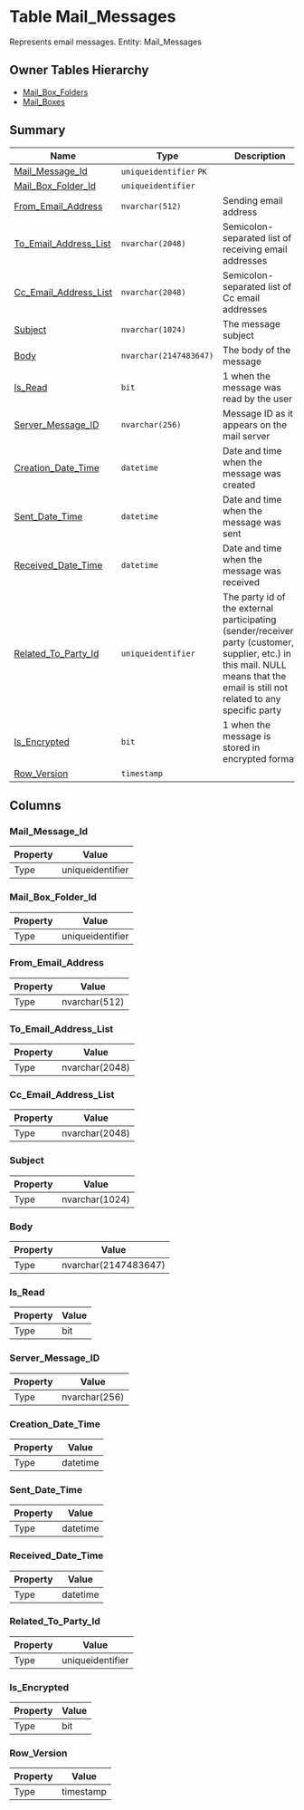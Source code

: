 # Table Mail_Messages

Represents email messages. Entity: Mail_Messages

## Owner Tables Hierarchy

* [Mail_Box_Folders](Mail_Box_Folders.md)
* [Mail_Boxes](Mail_Boxes.md)

## Summary

| Name | Type | Description |
| - | - | --- |
|[Mail_Message_Id](#mail_message_id)|`uniqueidentifier` `PK`||
|[Mail_Box_Folder_Id](#mail_box_folder_id)|`uniqueidentifier` ||
|[From_Email_Address](#from_email_address)|`nvarchar(512)` |Sending email address|
|[To_Email_Address_List](#to_email_address_list)|`nvarchar(2048)` |Semicolon-separated list of receiving email addresses|
|[Cc_Email_Address_List](#cc_email_address_list)|`nvarchar(2048)` |Semicolon-separated list of Cc email addresses|
|[Subject](#subject)|`nvarchar(1024)` |The message subject|
|[Body](#body)|`nvarchar(2147483647)` |The body of the message|
|[Is_Read](#is_read)|`bit` |1 when the message was read by the user|
|[Server_Message_ID](#server_message_id)|`nvarchar(256)` |Message ID as it appears on the mail server|
|[Creation_Date_Time](#creation_date_time)|`datetime` |Date and time when the message was created|
|[Sent_Date_Time](#sent_date_time)|`datetime` |Date and time when the message was sent|
|[Received_Date_Time](#received_date_time)|`datetime` |Date and time when the message was received|
|[Related_To_Party_Id](#related_to_party_id)|`uniqueidentifier` |The party id of the external participating (sender/receiver) party (customer, supplier, etc.) in this mail. NULL means that the email is still not related to any specific party|
|[Is_Encrypted](#is_encrypted)|`bit` |1 when the message is stored in encrypted format|
|[Row_Version](#row_version)|`timestamp` ||

## Columns

### Mail_Message_Id

| Property | Value |
| - | - |
|Type|uniqueidentifier|

### Mail_Box_Folder_Id

| Property | Value |
| - | - |
|Type|uniqueidentifier|

### From_Email_Address

| Property | Value |
| - | - |
|Type|nvarchar(512)|

### To_Email_Address_List

| Property | Value |
| - | - |
|Type|nvarchar(2048)|

### Cc_Email_Address_List

| Property | Value |
| - | - |
|Type|nvarchar(2048)|

### Subject

| Property | Value |
| - | - |
|Type|nvarchar(1024)|

### Body

| Property | Value |
| - | - |
|Type|nvarchar(2147483647)|

### Is_Read

| Property | Value |
| - | - |
|Type|bit|

### Server_Message_ID

| Property | Value |
| - | - |
|Type|nvarchar(256)|

### Creation_Date_Time

| Property | Value |
| - | - |
|Type|datetime|

### Sent_Date_Time

| Property | Value |
| - | - |
|Type|datetime|

### Received_Date_Time

| Property | Value |
| - | - |
|Type|datetime|

### Related_To_Party_Id

| Property | Value |
| - | - |
|Type|uniqueidentifier|

### Is_Encrypted

| Property | Value |
| - | - |
|Type|bit|

### Row_Version

| Property | Value |
| - | - |
|Type|timestamp|



